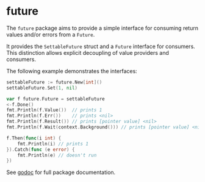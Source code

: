 # future

The `future` package aims to provide a simple interface for consuming return values and/or errors from a `Future`.

It provides the `SettableFuture` struct and a `Future` interface for consumers.
This distinction allows explicit decoupling of value providers and consumers.

The following example demonstrates the interfaces:

```go
settableFuture := future.New[int]()
settableFuture.Set(1, nil)

var f future.Future = settableFuture
<-f.Done()
fmt.Println(f.Value())  // prints 1
fmt.Println(f.Err())    // prints <nil>
fmt.Println(f.Result()) // prints [pointer value] <nil>
fmt.Println(f.Wait(context.Background())) // prints [pointer value] <nil>

f.Then(func(i int) {
    fmt.Println(i) // prints 1
}).Catch(func (e error) {
    fmt.Println(e) // doesn't run
})

```

See [godoc](https://godoc.org/github.com/neilisaac/future) for full package documentation.
